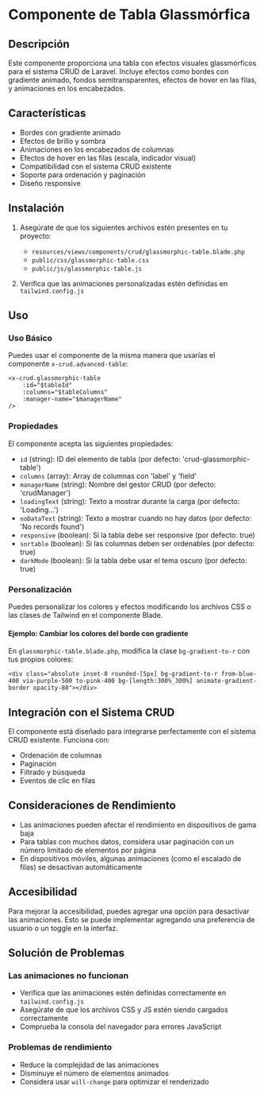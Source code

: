# Componente de Tabla Glassmórfica

## Descripción

Este componente proporciona una tabla con efectos visuales glassmórficos para el sistema CRUD de Laravel. Incluye efectos como bordes con gradiente animado, fondos semitransparentes, efectos de hover en las filas, y animaciones en los encabezados.

## Características

- Bordes con gradiente animado
- Efectos de brillo y sombra
- Animaciones en los encabezados de columnas
- Efectos de hover en las filas (escala, indicador visual)
- Compatibilidad con el sistema CRUD existente
- Soporte para ordenación y paginación
- Diseño responsive

## Instalación

1. Asegúrate de que los siguientes archivos estén presentes en tu proyecto:
   - `resources/views/components/crud/glassmorphic-table.blade.php`
   - `public/css/glassmorphic-table.css`
   - `public/js/glassmorphic-table.js`

2. Verifica que las animaciones personalizadas estén definidas en `tailwind.config.js`

## Uso

### Uso Básico

Puedes usar el componente de la misma manera que usarías el componente `x-crud.advanced-table`:

```blade
<x-crud.glassmorphic-table 
    :id="$tableId" 
    :columns="$tableColumns" 
    :manager-name="$managerName" 
/>
```

### Propiedades

El componente acepta las siguientes propiedades:

- `id` (string): ID del elemento de tabla (por defecto: 'crud-glassmorphic-table')
- `columns` (array): Array de columnas con 'label' y 'field'
- `managerName` (string): Nombre del gestor CRUD (por defecto: 'crudManager')
- `loadingText` (string): Texto a mostrar durante la carga (por defecto: 'Loading...')
- `noDataText` (string): Texto a mostrar cuando no hay datos (por defecto: 'No records found')
- `responsive` (boolean): Si la tabla debe ser responsive (por defecto: true)
- `sortable` (boolean): Si las columnas deben ser ordenables (por defecto: true)
- `darkMode` (boolean): Si la tabla debe usar el tema oscuro (por defecto: true)

### Personalización

Puedes personalizar los colores y efectos modificando los archivos CSS o las clases de Tailwind en el componente Blade.

#### Ejemplo: Cambiar los colores del borde con gradiente

En `glassmorphic-table.blade.php`, modifica la clase `bg-gradient-to-r` con tus propios colores:

```blade
<div class="absolute inset-0 rounded-[5px] bg-gradient-to-r from-blue-400 via-purple-500 to-pink-400 bg-[length:300%_300%] animate-gradient-border opacity-80"></div>
```

## Integración con el Sistema CRUD

El componente está diseñado para integrarse perfectamente con el sistema CRUD existente. Funciona con:

- Ordenación de columnas
- Paginación
- Filtrado y búsqueda
- Eventos de clic en filas

## Consideraciones de Rendimiento

- Las animaciones pueden afectar el rendimiento en dispositivos de gama baja
- Para tablas con muchos datos, considera usar paginación con un número limitado de elementos por página
- En dispositivos móviles, algunas animaciones (como el escalado de filas) se desactivan automáticamente

## Accesibilidad

Para mejorar la accesibilidad, puedes agregar una opción para desactivar las animaciones. Esto se puede implementar agregando una preferencia de usuario o un toggle en la interfaz.

## Solución de Problemas

### Las animaciones no funcionan

- Verifica que las animaciones estén definidas correctamente en `tailwind.config.js`
- Asegúrate de que los archivos CSS y JS estén siendo cargados correctamente
- Comprueba la consola del navegador para errores JavaScript

### Problemas de rendimiento

- Reduce la complejidad de las animaciones
- Disminuye el número de elementos animados
- Considera usar `will-change` para optimizar el renderizado